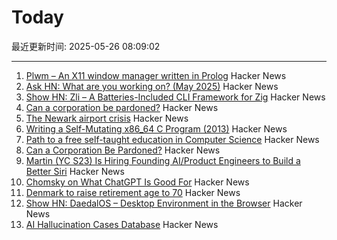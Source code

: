 # Today

最近更新时间: 2025-05-26 08:09:02

--- 
1. [Plwm – An X11 window manager written in Prolog](https://github.com/Seeker04/plwm) Hacker News
2. [Ask HN: What are you working on? (May 2025)](https://news.ycombinator.com/item?id=44090387) Hacker News
3. [Show HN: Zli – A Batteries-Included CLI Framework for Zig](https://github.com/xcaeser/zli) Hacker News
4. [Can a corporation be pardoned?](https://papers.ssrn.com/sol3/papers.cfm?abstract_id=5202339) Hacker News
5. [The Newark airport crisis](https://www.theverge.com/planes/673462/newark-airport-delay-air-traffic-control-tracon-radar) Hacker News
6. [Writing a Self-Mutating x86_64 C Program (2013)](https://ephemeral.cx/2013/12/writing-a-self-mutating-x86_64-c-program/) Hacker News
7. [Path to a free self-taught education in Computer Science](https://github.com/ossu/computer-science) Hacker News
8. [Can a Corporation Be Pardoned?](https://papers.ssrn.com/sol3/papers.cfm?abstract_id=5202339) Hacker News
9. [Martin (YC S23) Is Hiring Founding AI/Product Engineers to Build a Better Siri](https://www.ycombinator.com/companies/martin/jobs) Hacker News
10. [Chomsky on What ChatGPT Is Good For](https://chomsky.info/20230503-2/) Hacker News
11. [Denmark to raise retirement age to 70](https://www.telegraph.co.uk/world-news/2025/05/23/denmark-raise-retirement-age-70/) Hacker News
12. [Show HN: DaedalOS – Desktop Environment in the Browser](https://github.com/DustinBrett/daedalOS) Hacker News
13. [AI Hallucination Cases Database](https://www.damiencharlotin.com/hallucinations/) Hacker News
